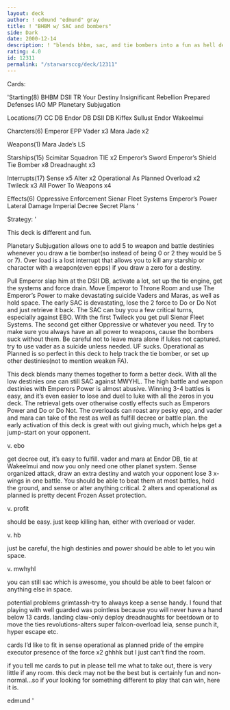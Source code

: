 ```yaml
---
layout: deck
author: ! edmund "edmund" gray
title: ! "BHBM w/ SAC and bombers"
side: Dark
date: 2000-12-14
description: ! "blends bhbm, sac, and tie bombers into a fun as hell deck to play that can win."
rating: 4.0
id: 12311
permalink: "/starwarsccg/deck/12311"
---
```

Cards: 

'Starting(8)
BHBM
DSII TR
Your Destiny
Insignificant Rebellion
Prepared Defenses
IAO
MP
Planetary Subjugation

Locations(7)
CC DB
Endor DB
DSII DB
Kiffex
Sullust
Endor
Wakeelmui

Charcters(6)
Emperor
EPP Vader x3
Mara Jade x2

Weapons(1)
Mara Jade&#8217;s LS

Starships(15)
Scimitar Squadron TIE x2
Emperor&#8217;s Sword
Emperor&#8217;s Shield
Tie Bomber x8
Dreadnaught x3

Interrupts(17)
Sense x5
Alter x2
Operational As Planned
Overload x2
Twileck x3
All Power To Weapons x4

Effects(6)
Oppressive Enforcement
Sienar Fleet Systems
Emperor&#8217;s Power
Lateral Damage
Imperial Decree
Secret Plans '

Strategy: '

This deck is different and fun.

Planetary Subjugation allows one to add 5 to weapon and battle destinies whenever you draw a tie bomber(so instead of being 0 or 2 they would be 5 or 7). Over load is a lost interrupt that allows you to kill any starship or character with a weapon(even epps) if you draw a zero for a destiny.

Pull Emperor slap him at the DSII DB, activate a lot, set up the tie engine, get the systems and force drain.  Move Emperor to Throne Room and use The Emperor’s Power to make devastating suicide Vaders and Maras, as well as hold space.  The early SAC is devastating, lose the 2 force to Do or Do Not and just retrieve it back.  The SAC can buy you a few critical turns, especially against EBO.  With the first Twileck you get pull Sienar Fleet Systems.  The second get either Oppressive or whatever you need.  Try to make sure you always have an all power to weapons, cause the bombers suck without them.  Be careful not to leave mara alone if lukes not captured.  try to use vader as a suicide unless needed. UF sucks. Operational as Planned is so perfect in this deck to help track the tie bomber, or set up other destinies(not to mention weaken FA).

This deck blends many themes together to form a better deck.  With all the low destinies one can still SAC against MWYHL.  The high battle and weapon destinies with Emperors Power is almost abusive.	Winning 3-4 battles is easy, and it’s even easier to lose and duel to luke with all the zeros in you deck.  The retrieval gets over otherwise costly effects such as Emperors Power and Do or Do Not.  The overloads can roast any pesky epp, and vader and mara can take of the rest as well as fulfill decree or battle plan.  the early activation of this deck is great with out giving much, which helps get a jump-start on your opponent.

v. ebo

get decree out, it’s easy to fulfill. vader and mara at Endor DB, tie at Wakeelmui and now you only need one other planet system.  Sense organized attack, draw an extra destiny and watch your opponent lose 3 x-wings in one battle.  You should be able to beat them at most battles, hold the ground, and sense or alter anything critical. 2 alters and operational as planned is pretty decent Frozen Asset protection.

v. profit

should be easy. just keep killing han, either with overload or vader.

v. hb

just be careful, the high destinies and power should be able to let you win space.

v. mwhyhl

you can still sac which is awesome, you should be able to beet falcon or anything else in space.

potential problems
grimtassh-try to always keep a sense handy. I found that playing with well guarded was pointless because you will never have a hand below 13 cards.
landing claw-only deploy dreadnaughts for beetdown or to move the ties
revolutions-alters
super falcon-overload leia, sense punch it, hyper escape etc.

cards I’d like to fit in
sense
operational as planned
pride of the empire
executor
presence of the force x2
ghhhk
but I just can’t find the room.

if you tell me cards to put in please tell me what to take out, there is very little if any room.  this deck may not be the best but is certainly fun and non-normal…so if your looking for something different to play that can win, here it is.

edmund	'
